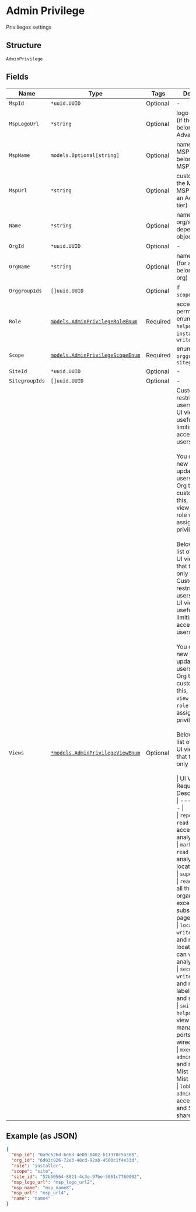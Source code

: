 
# Admin Privilege

Privilieges settings

## Structure

`AdminPrivilege`

## Fields

| Name | Type | Tags | Description |
|  --- | --- | --- | --- |
| `MspId` | `*uuid.UUID` | Optional | - |
| `MspLogoUrl` | `*string` | Optional | logo of the MSP (if the MSP belongs to an Advanced tier) |
| `MspName` | `models.Optional[string]` | Optional | name of the MSP (if the org belongs to an MSP) |
| `MspUrl` | `*string` | Optional | custom url of the MSP (if the MSP belongs to an Advanced tier) |
| `Name` | `*string` | Optional | name of the org/site/MSP depending on object scope |
| `OrgId` | `*uuid.UUID` | Optional | - |
| `OrgName` | `*string` | Optional | name of the org (for a site belonging to org) |
| `OrggroupIds` | `[]uuid.UUID` | Optional | if `scope`==`orggroup` |
| `Role` | [`models.AdminPrivilegeRoleEnum`](../../doc/models/admin-privilege-role-enum.md) | Required | access permissions. enum: `admin`, `helpdesk`, `installer`, `read`, `write` |
| `Scope` | [`models.AdminPrivilegeScopeEnum`](../../doc/models/admin-privilege-scope-enum.md) | Required | enum: `msp`, `org`, `orggroup`, `site`, `sitegroup` |
| `SiteId` | `*uuid.UUID` | Optional | - |
| `SitegroupIds` | `[]uuid.UUID` | Optional | - |
| `Views` | [`*models.AdminPrivilegeViewEnum`](../../doc/models/admin-privilege-view-enum.md) | Optional | Custom roles restrict Org users to specific UI views. This is useful for limiting UI access of Org users.<br><br>You can invite a new user or update existing users in your Org to this custom role. For this, specify view along with role when assigning privileges.<br><br>Below are the list of supported UI views. Note that this is UI only feature<br>Custom roles restrict Org users to specific UI views. This is useful for limiting UI access of Org users.<br><br>You can invite a new user or update existing users in your Org to this custom role. For this, specify `view` along with `role` when assigning privileges.<br><br>Below are the list of supported UI views. Note that this is UI only feature<br><br>\| UI View \| Required Role \| Description \|<br>\| --- \| --- \| --- \|<br>\| `reporting` \| `read` \| full access to all analytics tools \|<br>\| `marketing` \| `read` \| can view analytics and location maps \|<br>\| `super_observer` \| `read` \| can view all the organization except the subscription page \|<br>\| `location` \| `write` \| can view and manage location maps, can view analytics \|<br>\| `security` \| `write` \| can view and manage site labels, policies and security \|<br>\| `switch_admin` \| `helpdesk` \| can view and manage Switch ports, can view wired clients \|<br>\| `mxedge_admin` \| `admin` \| can view and manage Mist edges and Mist tunnels \|<br>\| `lobby_admin` \| `admin` \| full access to Org and Site Pre-shared keys \| |

## Example (as JSON)

```json
{
  "msp_id": "0a9c626d-be6d-4e00-8402-b11370c5a308",
  "org_id": "6d03c926-72e3-40cd-92ab-4560c1f4e33d",
  "role": "installer",
  "scope": "site",
  "site_id": "52b50564-8821-4c3e-97be-5061c7760002",
  "msp_logo_url": "msp_logo_url2",
  "msp_name": "msp_name8",
  "msp_url": "msp_url4",
  "name": "name4"
}
```

